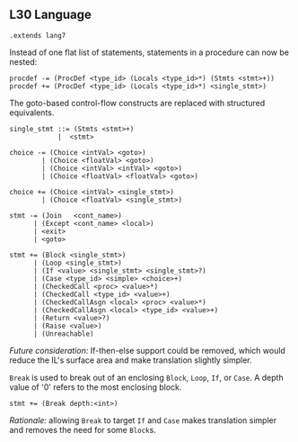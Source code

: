## L30 Language

```grammar
.extends lang7
```

Instead of one flat list of statements, statements in a procedure can now be
nested:

```grammar
procdef -= (ProcDef <type_id> (Locals <type_id>*) (Stmts <stmt>+))
procdef += (ProcDef <type_id> (Locals <type_id>*) <single_stmt>)
```

The goto-based control-flow constructs are replaced with structured equivalents.

```grammar
single_stmt ::= (Stmts <stmt>+)
            |  <stmt>

choice -= (Choice <intVal> <goto>)
        | (Choice <floatVal> <goto>)
        | (Choice <intVal> <intVal> <goto>)
        | (Choice <floatVal> <floatVal> <goto>)

choice += (Choice <intVal> <single_stmt>)
        | (Choice <floatVal> <single_stmt>)

stmt -= (Join   <cont_name>)
      | (Except <cont_name> <local>)
      | <exit>
      | <goto>

stmt += (Block <single_stmt>)
      | (Loop <single_stmt>)
      | (If <value> <single_stmt> <single_stmt>?)
      | (Case <type_id> <simple> <choice>+)
      | (CheckedCall <proc> <value>*)
      | (CheckedCall <type_id> <value>+)
      | (CheckedCallAsgn <local> <proc> <value>*)
      | (CheckedCallAsgn <local> <type_id> <value>+)
      | (Return <value>?)
      | (Raise <value>)
      | (Unreachable)
```

*Future consideration:* If-then-else support could be removed, which would
reduce the IL's surface area and make translation slightly simpler.

`Break` is used to break out of an enclosing `Block`, `Loop`, `If`, or `Case`.
A depth value of '0' refers to the most enclosing block.

```grammar
stmt += (Break depth:<int>)
```

*Rationale:* allowing `Break` to target `If` and `Case` makes translation
simpler and removes the need for some `Block`s.
